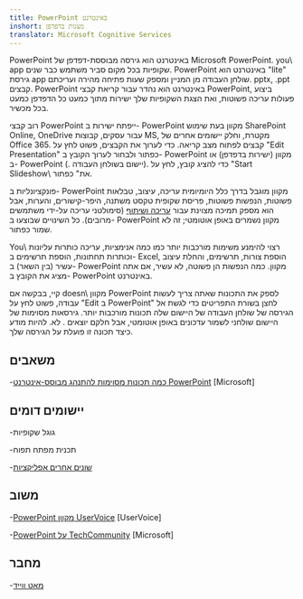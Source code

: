 ```yaml
---
title: PowerPoint באינטרנט
inshort: מצגות בדפדפן
translator: Microsoft Cognitive Services
---
```


PowerPoint באינטרנט הוא גירסה מבוססת-דפדפן של Microsoft PowerPoint.
you\ app שקופיות בכל מקום סביר משתמש כבר שנים.
PowerPoint באינטרנט הוא \"lite\" גירסת app שולחן העבודה מן המניין
ומספק שעות פתיחה מהירה ועריכתם. pptx, .ppt
קבצים. PowerPoint באינטרנט הוא נהדר עבור קריאת קבצי PowerPoint, ביצוע
פעולות עריכה פשוטות, ואת הצגת השקופיות שלך ישירות מתוך כמעט כל
הדפדפן כמעט בכל מכשיר.

רוב קבצי PowerPoint ייפתח ישירות ב- PowerPoint מקוון בעת שימוש
SharePoint Online, OneDrive עבור עסקים, קבוצות MS, מקטרת, וחלק
יישומים אחרים של Office 365. קבצים לפתוח מצב קריאה. כדי לערוך את הקבצים,
פשוט לחץ על \"Edit Presentation\" כפתור ולבחור לערוך
הקובץ ב- PowerPoint מקוון (ישירות בדפדפן) או ב- PowerPoint (.
יישום בשולחן העבודה). כדי להציג קובץ, לחץ על \"Start Slideshow\ את" כפתור.

פונקציונליות ב- PowerPoint מקוון מוגבל בדרך כלל היומיומית
עריכה, עיצוב, טבלאות פשוטות, הנפשות פשוטות, פריסת שקופית טקסט
משתנה, היפר-קישורים, והערות, אבל הוא מספק תמיכה מצוינת
עבור [עריכה ושיתוף](http://icsh.pt/CoAuthoring) (סימולטני עריכה על-ידי
משתמשים מרובים). כל השינויים שבוצעו ב- PowerPoint מקוון נשמרים
באופן אוטומטי; זה לא שמור כפתור.

You\ רצוי להימנע משימות מורכבות יותר כמו כמה אנימציות, עריכה
כותרות עליונות וכותרות תחתונות, הוספת תרשימים ב- Excel, הוספת צורות, תרשימים,
והחלת עיצוב עשיר (בין השאר) ב- PowerPoint מקוון. כמה
הנפשות הן פשוטה, לא עשיר, אם אתה מציג את הקובץ ב-
PowerPoint באינטרנט.

קיי, בבקשה אם doesn\ מקוון PowerPoint לספק את התכונות שאתה צריך לעשות
עבודה, פשוט לחץ על \"Edit ב PowerPoint\" לחצן בשורת התפריטים כדי
לגשת אל הגירסה של שולחן העבודה של היישום שלה תכונות מורכבות יותר.
גירסאות מסוימות של היישום שולחני לשמור עדכונים באופן אוטומטי, אבל חלקם יוצאים
. לא. להיות מודע כיצד תכונה זו פועלת על הגירסה שלך.

משאבים
---------

-[כמה תכונות מסוימות להתנהג מבוסס-אינטרנט
    PowerPoint](https://support.office.com/en-us/article/How-certain-features-behave-in-web-based-PowerPoint-A931F0C8-1305-4428-8F7C-9CFA00EF28C5)
    \[Microsoft\]

יישומים דומים
--------------------

-גוגל שקופיות

-תכנית מפתח תפוח

-[שונים אחרים
    אפליקציות](https://en.wikipedia.org/wiki/Presentation_program)

משוב
---------

-[PowerPoint מקוון UserVoice](https://powerpoint.uservoice.com/forums/270149-powerpoint-online)
    \[UserVoice\]

-[PowerPoint על TechCommunity](https://techcommunity.microsoft.com/t5/PowerPoint-Office-Mix/ct-p/PowerPoint)
    \[Microsoft\]

מחבר
---------

-[מאט ווייד](https://www.linkedin.com/in/thatmattwade/)


